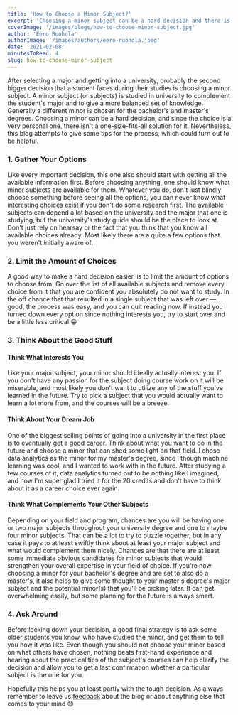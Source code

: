 ```yaml
---
title: 'How to Choose a Minor Subject?'
excerpt: 'Choosing a minor subject can be a hard decision and there is no one-size-fits-all solution for it.'
coverImage: '/images/blogs/how-to-choose-minor-subject.jpg'
author: 'Eero Ruohola'
authorImage: '/images/authors/eero-ruohola.jpeg'
date: '2021-02-08'
minutesToRead: 4
slug: how-to-choose-minor-subject
---
```


After selecting a major and getting into a university, probably the second
bigger decision that a student faces during their studies is choosing a minor
subject. A minor subject (or subjects) is studied in university to complement
the student's major and to give a more balanced set of knowledge. Generally a
different minor is chosen for the bachelor's and master's degrees. Choosing a
minor can be a hard decision, and since the choice is a very personal one, there
isn't a one-size-fits-all solution for it. Nevertheless, this blog attempts to
give some tips for the process, which could turn out to be helpful.

### 1. Gather Your Options

Like every important decision, this one also should start with getting all the
available information first. Before choosing anything, one should know what
minor subjects are available for them. Whatever you do, don't just blindly
choose something before seeing all the options, you can never know what
interesting choices exist if you don't do some research first. The available subjects
can depend a lot based on the university and the major that one is studying,
but the university's study guide should be the place to look at. Don't just
rely on hearsay or the fact that you think that you know all available choices
already. Most likely there are a quite a few options that you weren't initially
aware of.

### 2. Limit the Amount of Choices

A good way to make a hard decision easier, is to limit the amount of options to
choose from. Go over the list of all available subjects and remove every choice
from it that you are confident you absolutely do not want to study. In the off
chance that that resulted in a single subject that was left over — good, the process was
easy, and you can quit reading now. If instead you turned down every option since
nothing interests you, try to start over and be a little less critical 😁

### 3. Think About the Good Stuff

#### Think What Interests You

Like your major subject, your minor should ideally actually interest you. If
you don't have any passion for the subject doing course work on it will be
miserable, and most likely you don't want to utilize any of the stuff you've
learned in the future. Try to pick a subject that you would actually want to
learn a lot more from, and the courses will be a breeze.

#### Think About Your Dream Job

One of the biggest selling points of going into a university in the first place
is to eventually get a good career. Think about what you want to do in the
future and choose a minor that can shed some light on that field. I chose data
analytics as the minor for my master's degree, since I though machine learning
was cool, and I wanted to work with in the future. After studying a few courses
of it, data analytics turned out to be nothing like I imagined, and now I'm
super glad I tried it for the 20 credits and don't have to think about it as a
career choice ever again.

#### Think What Complements Your Other Subjects

Depending on your field and program, chances are you will be having one or two
major subjects throughout your university degree and one to maybe four minor
subjects. That can be a lot to try to puzzle together, but in any case it pays
to at least swiftly think about at least your major subject and what would
complement them nicely. Chances are that there are at least some immediate
obvious candidates for minor subjects that would strengthen your overall
expertise in your field of choice. If you're now choosing a minor for your
bachelor's degree and are set to also do a master's, it also helps to give some
thought to your master's degree's major subject and the potential minor(s) that
you'll be picking later. It can get overwhelming easily, but some planning for
the future is always smart.

### 4. Ask Around

Before locking down your decision, a good final strategy is to ask some older
students you know, who have studied the minor, and get them to tell you
how it was like. Even though you should not choose your minor based on what
others have chosen, nothing beats first-hand experience and hearing about the
practicalities of the subject's courses can help clarify the decision and allow
you to get a last confirmation whether a particular subject is the one for you.

Hopefully this helps you at least partly with the tough decision. As always
remember to leave us [feedback](https://www.skoleapp.com/contact) about the
blog or about anything else that comes to your mind 😊
